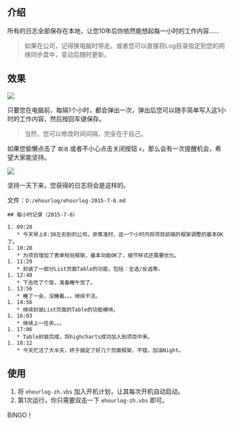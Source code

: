 ## 介绍

所有的日志全部保存在本地，让您10年后你依然能想起每一小时的工作内容……

> 如果在公司，记得换电脑时带走。或者您可以直接将Log目录指定到您的网络同步盘中，变动后随时更新。

## 效果

![](http://i.imgur.com/ziinI69.png)

只要您在电脑前，每隔1个小时，都会弹出一次，弹出后您可以随手简单写入这1小时的工作内容，然后按回车键保存。

> 当然，您可以修改时间间隔，完全在于自己。

如果您偷懒点击了 `取消` 或者不小心点击关闭按钮 `x`，那么会有一次提醒机会，希望大家能坚持。

![](http://i.imgur.com/kDHwSiB.png)

坚持一天下来，您获得的日志将会是这样的。

文件：`D:/ehourlog/ehourlog-2015-7-6.md`

```
## 每小时记录（2015-7-6）

1. 09:28
   * 今天早上8:30左右到的公司，非常准时，这一个小时内将项目前端的框架调整的基本OK了。
1. 10:28
   * 为项目增加了表单校验框架，基本功能OK了，细节样式还需要优化。
1. 11:29
   * 封装了一部分List页面Table的功能，包括：全选/反选等。
1. 12:48
   * 下去吃了个饭，准备睡午觉了。
1. 13:56
   * 睡了一会，没睡着。。。继续干活。
1. 14:56
   * 继续封装List页面的Table的功能模块。
1. 16:03
   * 继续上一任务。。。
1. 17:06
   * Table封装完成，将highcharts成功加入到项目中来。
1. 18:12
   * 今天忙活了大半天，终于搞定了好几个页面框架，不错，加油Night。
```

## 使用

1. 将 `ehourlog-zh.vbs` 加入开机计划，让其每次开机自动启动。
1. 第1次运行，你只需要双击一下 `ehourlog-zh.vbs` 即可。

BINGO！
